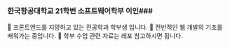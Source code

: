### 한국항공대학교 21학번 소프트웨어학부 이인###

🌱 프론트엔드를 지망하고 있는 전공학과 학부생 입니다.
🌱 전반적인 웹 개발의 기초를 배워가는 중입니다.
🌱 학부 수업 관련 자료는 레포 참고하시면 됩니다.
